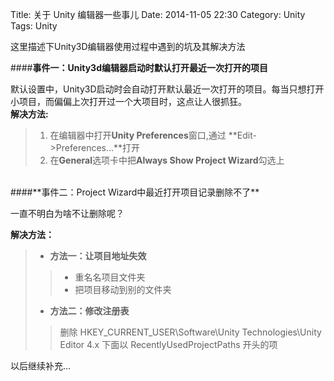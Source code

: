 ﻿Title: 关于 Unity 编辑器一些事儿
Date: 2014-11-05 22:30
Category: Unity
Tags: Unity

这里描述下Unity3D编辑器使用过程中遇到的坑及其解决方法

####**事件一：Unity3d编辑器启动时默认打开最近一次打开的项目**  

默认设置中，Unity3D启动时会自动打开默认最近一次打开的项目。每当只想打开小项目，而偏偏上次打开过一个大项目时，这点让人很抓狂。  
**解决方法:**  
> 1. 在编辑器中打开**Unity Preferences**窗口,通过 **Edit->Preferences...**打开
> 2. 在**General**选项卡中把**Always Show Project Wizard**勾选上


<br/>
####**事件二：Project Wizard中最近打开项目记录删除不了**  

一直不明白为啥不让删除呢？  

**解决方法：**  
> * **方法一：让项目地址失效**  
>> * 重名名项目文件夹
>> * 把项目移动到别的文件夹
> * **方法二：修改注册表**  
>> 删除 HKEY_CURRENT_USER\Software\Unity Technologies\Unity Editor 4.x 下面以 RecentlyUsedProjectPaths 开头的项


以后继续补充...
